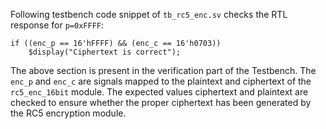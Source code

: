 Following testbench code snippet of `tb_rc5_enc.sv` checks the RTL response for `p=0xFFFF`:
```
if ((enc_p == 16'hFFFF) && (enc_c == 16'h0703))
    $display("Ciphertext is correct");
```
The above section is present in the verification part of the Testbench. The `enc_p` and `enc_c` are signals mapped to the plaintext and ciphertext of the `rc5_enc_16bit` module. The expected values ciphertext and plaintext are checked to ensure whether the proper ciphertext has been generated by the RC5 encryption module.
